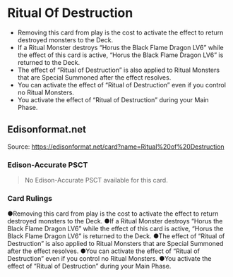# Ritual Of Destruction

*   Removing this card from play is the cost to activate the effect to return destroyed monsters to the Deck.
*   If a Ritual Monster destroys “Horus the Black Flame Dragon LV6” while the effect of this card is active, “Horus the Black Flame Dragon LV6” is returned to the Deck.
*   The effect of “Ritual of Destruction” is also applied to Ritual Monsters that are Special Summoned after the effect resolves.
*   You can activate the effect of “Ritual of Destruction” even if you control no Ritual Monsters.
*   You activate the effect of “Ritual of Destruction” during your Main Phase.

## Edisonformat.net

Source: https://edisonformat.net/card?name=Ritual%20of%20Destruction

### Edison-Accurate PSCT

> No Edison-Accurate PSCT available for this card.

### Card Rulings

●Removing this card from play is the cost to activate the effect to return destroyed monsters to the Deck.
●If a Ritual Monster destroys “Horus the Black Flame Dragon LV6” while the effect of this card is active, “Horus the Black Flame Dragon LV6” is returned to the Deck.
●The effect of “Ritual of Destruction” is also applied to Ritual Monsters that are Special Summoned after the effect resolves.
●You can activate the effect of “Ritual of Destruction” even if you control no Ritual Monsters.
●You activate the effect of “Ritual of Destruction” during your Main Phase.
            